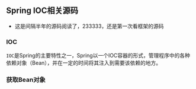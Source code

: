 ## Spring IOC相关源码

- 这是间隔半年的源码阅读了，233333，还是第一次看框架的源码

### IOC

`IOC`是Spring的主要特性之一，Spring以一个IOC容器的形式，管理程序中的各种依赖对象（Bean），并在一定的时间将其注入到需要该依赖的地方。

<!-- more -->

### 获取Bean对象

